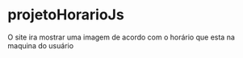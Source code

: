# projetoHorarioJs
O site ira mostrar uma imagem de acordo com o horário que esta na maquina do usuário
